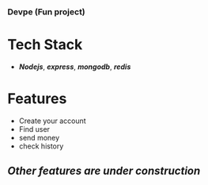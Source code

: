 ### Devpe (Fun project)
# Tech Stack 
- ***Nodejs***, ***express***, ***mongodb***, ***redis***
# Features
- Create your account
- Find user
- send money
- check history
##  <i>Other features are under construction</i>
